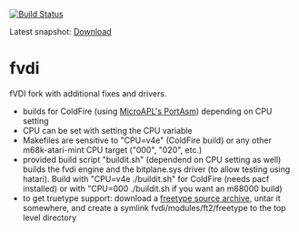 [![Build Status](https://github.com/freemint/fvdi/actions/workflows/build.yml/badge.svg?branch=master)](https://github.com/freemint/fvdi/actions) 

Latest snapshot: [Download](https://tho-otto.de/snapshots/fvdi/)

# fvdi
fVDI fork with additional fixes and drivers.

- builds for ColdFire (using [MicroAPL's PortAsm](http://microapl.com/Porting/ColdFire/pacf_download.html)) depending on CPU setting
- CPU can be set with setting the CPU variable
- Makefiles are sensitive to "CPU=v4e" (ColdFire build) or any other m68k-atari-mint CPU target ("000", "020", etc.)
- provided build script "buildit.sh" (dependend on CPU setting as well) builds the fvdi engine and the bitplane.sys driver 
  (to allow testing using hatari). Build with "CPU=v4e ./buildit.sh" for ColdFire (needs pacf installed) or with 
  "CPU=000 ./buildit.sh if you want an m68000 build)
- to get truetype support: download a [freetype source archive](https://download.savannah.gnu.org/releases/freetype/), untar it somewhere, and
  create a symlink fvdi/modules/ft2/freetype to the top level directory
